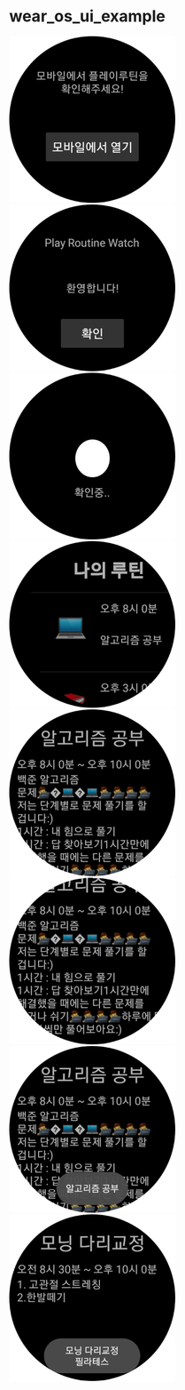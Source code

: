 # wear_os_ui_example

<img src="./assets/1.png" width="300" height="300">
<img src="./assets/2.png" width="300" height="300">
<img src="./assets/3.png" width="300" height="300">
<img src="./assets/4.png" width="300" height="300">
<img src="./assets/5.png" width="300" height="300">
<img src="./assets/6.png" width="300" height="300">
<img src="./assets/7.png" width="300" height="300">
<img src="./assets/8.png" width="300" height="300">
